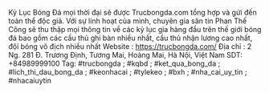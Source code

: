 Kỷ Lục Bóng Đá mọi thời đại sẽ được Trucbongda.com tổng hợp và gửi đến toàn thể độc giả. Với sự linh hoạt của mình, chuyên gia săn tin Phan Thế Công sẽ thu thập mọi thông tin về các kỷ lục gia hàng đầu trên thế giới bóng đá bao gồm các cầu thủ ghi bàn nhiều nhất, cầu thủ nhận lương cao nhất, đội bóng vô địch nhiều nhất
Website : https://trucbongda.com/ 
Địa chỉ : 2 Ng. 281 Đ. Trương Định, Tương Mai, Hoàng Mai, Hà Nội, Việt Nam
SDT: +84989999100
Tag: #trucbongda ; #kqbd ; #ket_qua_bong_da ; #lich_thi_dau_bong_da ; #keonhacai ; #tylekeo ; #bxh ; #nha_cai_uy_tin ; #nhacaiuytin
